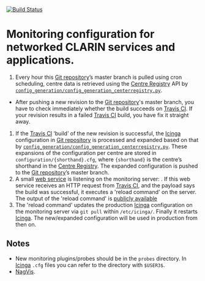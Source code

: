 [![Build Status](https://travis-ci.org/clarin-eric/monitoring.svg?branch=master)](https://travis-ci.org/clarin-eric/monitoring)

# Monitoring configuration for networked CLARIN services and applications.

[Travis CI]: https://travis-ci.org/clarin-eric/monitoring
[Icinga]: https://clarin.fz-juelich.de/icinga
[NagVis]: https://clarin.fz-juelich.de/nagvis/frontend/nagvis-js/index.php
[Centre Registry]: https://centres.clarin.eu
[Git repository]: https://github.com/clarin-eric/monitoring

1. Every hour this [Git repository]’s master branch is pulled using cron scheduling, centre data is retrieved using the [Centre Registry] API by [`config_generation/config_generation_centerregistry.py`](../config_generation/config_generation_centerregistry.py).
* After pushing a new revision to the [Git repository]'s master branch, you have to check immediately whether the build succeeds on [Travis CI]. If your revision results in a failed [Travis CI] build, you have fix it straight away.
1. If the [Travis CI] ‘build’ of the new revision is successful, the [Icinga] configuration in [Git repository] is processed and expanded based on that by [`config_generation/config_generation_centerregistry.py`](../config_generation/config_generation_centerregistry.py). These expansions of the configuration per centre are stored in `configuration/{shorthand}.cfg`, where `{shorthand}` is the centre’s shorthand in the [Centre Registry]. The expanded configuration is pushed to the [Git repository]’s master branch.
1. A small [web service](https://github.com/BeneDicere/simplistic-webhook-listener) is listening on the monitoring server: . If this web service receives an HTTP request from [Travis CI], and the payload says the build was successful, it executes a 'reload command' on the server. The output of the 'reload command' is [publicly available](https://clarin.fz-juelich.de:7011/logs/)
1. The 'reload command' updates the production [Icinga] configuration on the monitoring server via `git pull` within `/etc/icinga/`. Finally it restarts [Icinga]. The new/expanded configuration will be used in production from then on.

## Notes
* New monitoring plugins/probes should be in the `probes` directory. In [Icinga] `.cfg` files you can refer to the directory with `$USER3$`.
* [NagVis].
